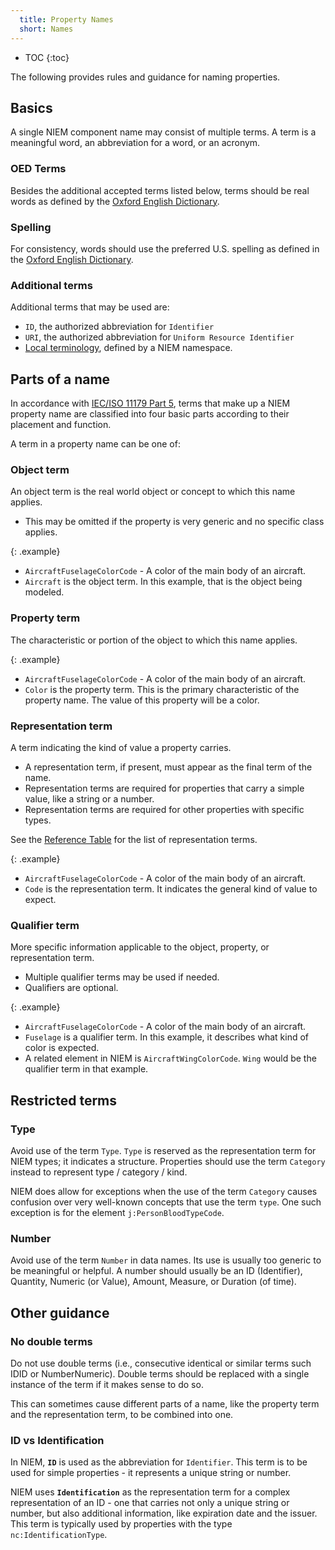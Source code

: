 ```yaml
---
  title: Property Names
  short: Names
---
```


- TOC
{:toc}

The following provides rules and guidance for naming properties.

## Basics

A single NIEM component name may consist of multiple terms. A term is a meaningful word, an abbreviation for a word, or an acronym.

### OED Terms

Besides the additional accepted terms listed below, terms should be real words as defined by the [Oxford English Dictionary](http://www.oxforddictionaries.com/).

### Spelling

For consistency, words should use the preferred U.S. spelling as defined in the [Oxford English Dictionary](http://www.oxforddictionaries.com/).

### Additional terms

Additional terms that may be used are:
- `ID`, the authorized abbreviation for `Identifier`
- `URI`, the authorized abbreviation for `Uniform Resource Identifier`
- [Local terminology](../../local-term), defined by a NIEM namespace.

## Parts of a name

In accordance with [IEC/ISO 11179 Part 5](http://metadata-standards.org/11179/), terms that make up a NIEM property name are classified into four basic parts according to their placement and function.

A term in a property name can be one of:

### Object term

An object term is the real world object or concept to which this name applies.

- This may be omitted if the property is very generic and no specific class applies.

{: .example}
- `AircraftFuselageColorCode` - A color of the main body of an aircraft.
- `Aircraft` is the object term.  In this example, that is the object being modeled.

### Property term

The characteristic or portion of the object to which this name applies.

{: .example}
- `AircraftFuselageColorCode` - A color of the main body of an aircraft.
- `Color` is the property term.  This is the primary characteristic of the property name.  The value of this property will be a color.

### Representation term

A term indicating the kind of value a property carries.

- A representation term, if present, must appear as the final term of the name.
- Representation terms are required for properties that carry a simple value, like a string or a number.
- Representation terms are required for other properties with specific types.

See the [Reference Table](../table) for the list of representation terms.

{: .example}
- `AircraftFuselageColorCode` - A color of the main body of an aircraft.
- `Code` is the representation term.  It indicates the general kind of value to expect.

### Qualifier term

More specific information applicable to the object, property, or representation term.

- Multiple qualifier terms may be used if needed.
- Qualifiers are optional.

{: .example}
- `AircraftFuselageColorCode` - A color of the main body of an aircraft.
- `Fuselage` is a qualifier term.  In this example, it describes what kind of color is expected.
- A related element in NIEM is `AircraftWingColorCode`.  `Wing` would be the qualifier term in that example.

## Restricted terms

### Type

Avoid use of the term `Type`.  `Type` is reserved as the representation term for NIEM types; it indicates a structure.  Properties should use the term `Category` instead to represent type / category / kind.

NIEM does allow for exceptions when the use of the term `Category` causes confusion over very well-known concepts that use the term `type`.  One such exception is for the element `j:PersonBloodTypeCode`.

### Number

Avoid use of the term `Number` in data names.  Its use is usually too generic to be meaningful or helpful.  A number should usually be an ID (Identifier), Quantity, Numeric (or Value), Amount, Measure, or Duration (of time).

## Other guidance

### No double terms

Do not use double terms (i.e., consecutive identical or similar terms such IDID or NumberNumeric).  Double terms should be replaced with a single instance of the term if it makes sense to do so.

This can sometimes cause different parts of a name, like the property term and the representation term, to be combined into one.

### ID vs Identification

In NIEM, **`ID`** is used as the abbreviation for `Identifier`.  This term is to be used for simple properties - it represents a unique string or number.

NIEM uses **`Identification`** as the representation term for a complex representation of an ID - one that carries not only a unique string or number, but also additional information, like expiration date and the issuer.  This term is typically used by properties with the type `nc:IdentificationType`.
